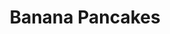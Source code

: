 ---
title: Banana Pancakes
metadata:
  title: Banana Pancakes
  course: Breakfast
  source: https://www.panmacmillan.com/blogs/lifestyle-wellbeing/joe-wicks-protein-pancakes-recipe-body-coach
  servings: '1'
ingredients:
- name: egg
  amount: '1'
- name: coconut oil
  amount: 1 tsp
- name: protein powder
  amount: 1 scoop
- name: oats
  amount: 25 g
- name: baking powder
  amount: 1 pinch
- name: banana
  amount: '1'
cookware:
- name: blender
- name: frying pan
- name: spatula
steps:
- description: Put banana, protein powder, egg, oats and baking powder into the blender
    and whizz until smooth.
- description: Add coconut oil to a frying pan on a high heat and then add a scoop
    of the mixture to the pan to cook (I use a 1/4 cup measure). Cook until it's solidified
    and then flip with a spatula to cook the other side.
- description: Work your way through the rest of the mixture, and then serve with
    your favourite toppings.

---